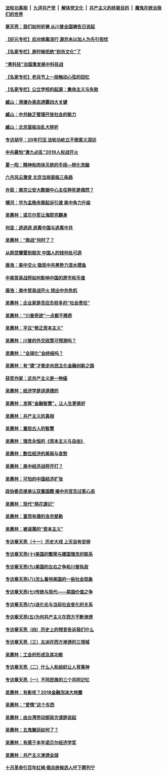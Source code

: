 ####  [法轮功真相](../../../../basic/blob/master/README.md?t=06251131) &nbsp;|&nbsp; [九评共产党](../../../../9ping.md/blob/master/README.md?t=06251131) &nbsp;|&nbsp; [解体党文化](../../../../jtdwh.md/blob/master/README.md?t=06251131)  &nbsp;|&nbsp; [共产主义的终极目的](../../../../gczydzjmd.md/blob/master/README.md?t=06251131) &nbsp;|&nbsp; [魔鬼在统治我们的世界](../../../../mgztzwmdsj.md/blob/master/README.md?t=06251131) 

#### [章天亮：我们如何祈祷 从川普全国祷告日说起](../pages/nsc423/n11944627.md?t=06251131) 

#### [【纪元专栏】应对病毒流行 渥京未以加人为先引担忧](../pages/nsc423/n11875714.md?t=06251131) 

#### [【名家专栏】是时候拒绝“封杀文化”了](../pages/nsc423/n11814093.md?t=06251131) 

#### [“黑科技”治国激发美中科技战](../pages/nsc423/n11638056.md?t=06251131) 

#### [【名家专栏】老兵节上一段触动心弦的回忆](../pages/nsc423/n11646016.md?t=06251131) 

#### [【名家专栏】公立学校的起源：集体主义与失败](../pages/nsc423/n11601833.md?t=06251131) 

#### [臧山：港澳办表态透露四大关键](../pages/nsc423/n11421628.md?t=06251131) 

#### [臧山：中共缺乏管理开放社会的能力](../pages/nsc423/n11407457.md?t=06251131) 

#### [臧山：北京面临治乱大转折](../pages/nsc423/n11406895.md?t=06251131) 

#### [专访胡平：20年打压 法轮功屹立不倒意义深远](../pages/nsc423/n11398800.md?t=06251131) 

#### [中共最怕“逢九必乱”2019人权战开火](../pages/nsc423/n11385248.md?t=06251131) 

#### [夏一阳：精神和肉体灭绝的手段—转化洗脑](../pages/nsc423/n11368250.md?t=06251131) 

#### [六月风云激变 北京当局面临三条路](../pages/nsc423/n11313668.md?t=06251131) 

#### [许茹：南京公安大数据中心主任猝死是偶然？](../pages/nsc423/n11064744.md?t=06251131) 

#### [横河：华为孟晚舟案起诉引渡 美中角力升级](../pages/nsc423/n11027230.md?t=06251131) 

#### [吴惠林：诺贝尔奖让海耶克翻身](../pages/nsc423/n10890049.md?t=06251131) 

#### [何坚：逃逃逃 逃离中国与逃离中共](../pages/nsc423/n10592891.md?t=06251131) 

#### [吴惠林：“商战”何时了？](../pages/nsc423/n10573558.md?t=06251131) 

#### [从网贷爆雷到股灾 中国人的钱何处可逃](../pages/nsc423/n10572800.md?t=06251131) 

#### [唐浩：美中交火 隐现中共黑势力混水摸鱼](../pages/nsc423/n10544040.md?t=06251131) 

#### [中美贸易战将如何影响中国的房市和币值](../pages/nsc423/n10543697.md?t=06251131) 

#### [唐浩：美中贸易战开火 烧出中共危机](../pages/nsc423/n10540126.md?t=06251131) 

#### [吴惠林：企业家是否应负较多的“社会责任”](../pages/nsc423/n10535022.md?t=06251131) 

#### [吴惠林：“川普奇迹”一点都不稀奇](../pages/nsc423/n10512808.md?t=06251131) 

#### [吴惠林：平议“修正资本主义”](../pages/nsc423/n10495724.md?t=06251131) 

#### [吴惠林：川普的外交政策可预测吗？](../pages/nsc423/n10462387.md?t=06251131) 

#### [吴惠林：“全球化”会终结吗？](../pages/nsc423/n10452838.md?t=06251131) 

#### [吴惠林：有“德”才能走向民主化金融创新之路](../pages/nsc423/n10432292.md?t=06251131) 

#### [获奖作家：这共产主义是一种癌](../pages/nsc423/n10431541.md?t=06251131) 

#### [吴惠林：经济学是讲道德的](../pages/nsc423/n10398014.md?t=06251131) 

#### [吴惠林：发挥“金融智慧”，让人生更美好](../pages/nsc423/n10375019.md?t=06251131) 

#### [吴惠林：共产主义的真相](../pages/nsc423/n10351394.md?t=06251131) 

#### [吴惠林：重拾古人的智慧](../pages/nsc423/n10337691.md?t=06251131) 

#### [吴惠林：理念永恒的《资本主义与自由》](../pages/nsc423/n10316274.md?t=06251131) 

#### [吴惠林：数位经济的美丽与哀愁](../pages/nsc423/n10292946.md?t=06251131) 

#### [吴惠林：美中经济战将开打？](../pages/nsc423/n10258825.md?t=06251131) 

#### [吴惠林：可怕的中国经济扩张](../pages/nsc423/n10219147.md?t=06251131) 

#### [政协委员提承认双重国籍 揭中共官员过客心态](../pages/nsc423/n10208809.md?t=06251131) 

#### [吴惠林：现代“桃花源记”](../pages/nsc423/n10185234.md?t=06251131) 

#### [吴惠林：富而有德的洛克斐勒](../pages/nsc423/n10142264.md?t=06251131) 

#### [吴惠林：被诬蔑的“资本主义”](../pages/nsc423/n10124816.md?t=06251131) 

#### [专访章天亮（十一）历史大戏 上天自有安排](../pages/nsc423/n10094905.md?t=06251131) 

#### [专访章天亮(十)美国的繁荣与建国理念的联系](../pages/nsc423/n10094899.md?t=06251131) 

#### [专访章天亮(九)美国的左右之争和川普执政](../pages/nsc423/n10094889.md?t=06251131) 

#### [专访章天亮(八)怎么看待美国的一些社会现象](../pages/nsc423/n10094857.md?t=06251131) 

#### [专访章天亮(七)传统与现代——美国价值之争](../pages/nsc423/n10093140.md?t=06251131) 

#### [专访章天亮(六)进化论与当前社会变化的关系](../pages/nsc423/n10092036.md?t=06251131) 

#### [专访章天亮(五)为何共产主义在西方不断渗透](../pages/nsc423/n10083620.md?t=06251131) 

#### [专访章天亮（四）历史上的预言告诉我们什么](../pages/nsc423/n10083606.md?t=06251131) 

#### [专访章天亮（三）左派在西方渗透的三领域](../pages/nsc423/n10081115.md?t=06251131) 

#### [吴惠林：工会的形成及其功能](../pages/nsc423/n10080633.md?t=06251131) 

#### [专访章天亮（二）什么人和组织让人背离神](../pages/nsc423/n10076637.md?t=06251131) 

#### [专访章天亮（一）不同民族的三个共同记忆](../pages/nsc423/n10074188.md?t=06251131) 

#### [吴惠林：有影呒？2018金融泡沫大地震](../pages/nsc423/n10040534.md?t=06251131) 

#### [吴惠林：“爱情”这个东西](../pages/nsc423/n10019423.md?t=06251131) 

#### [吴惠林：由台湾劳动部政次请辞说起](../pages/nsc423/n9979679.md?t=06251131) 

#### [吴惠林：五鬼搬运如何了？](../pages/nsc423/n9925338.md?t=06251131) 

#### [吴惠林：有感于本年诺贝尔经济学奖](../pages/nsc423/n9871883.md?t=06251131) 

#### [吴惠林：共产主义渗透全球](../pages/nsc423/n9812748.md?t=06251131) 

#### [十月革命引百年红祸 俄总统候选人吁下葬列宁](../pages/nsc423/n9810182.md?t=06251131) 

